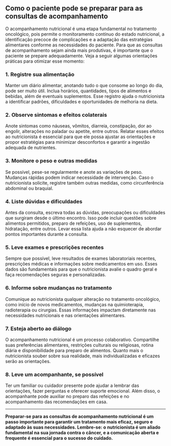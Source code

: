 
## Como o paciente pode se preparar para as consultas de acompanhamento

O acompanhamento nutricional é uma etapa fundamental no tratamento oncológico, pois permite o monitoramento contínuo do estado nutricional, a identificação precoce de complicações e a adaptação das estratégias alimentares conforme as necessidades do paciente. Para que as consultas de acompanhamento sejam ainda mais produtivas, é importante que o paciente se prepare adequadamente. Veja a seguir algumas orientações práticas para otimizar esse momento:

### 1. **Registre sua alimentação**

Manter um diário alimentar, anotando tudo o que consome ao longo do dia, pode ser muito útil. Inclua horários, quantidades, tipos de alimentos e bebidas, além de eventuais suplementos. Esse registro ajuda o nutricionista a identificar padrões, dificuldades e oportunidades de melhoria na dieta.

### 2. **Observe sintomas e efeitos colaterais**

Anote sintomas como náuseas, vômitos, diarreia, constipação, dor ao engolir, alterações no paladar ou apetite, entre outros. Relatar esses efeitos ao nutricionista é essencial para que ele possa ajustar as orientações e propor estratégias para minimizar desconfortos e garantir a ingestão adequada de nutrientes.

### 3. **Monitore o peso e outras medidas**

Se possível, pese-se regularmente e anote as variações de peso. Mudanças rápidas podem indicar necessidade de intervenção. Caso o nutricionista solicite, registre também outras medidas, como circunferência abdominal ou braquial.

### 4. **Liste dúvidas e dificuldades**

Antes da consulta, escreva todas as dúvidas, preocupações ou dificuldades que surgiram desde o último encontro. Isso pode incluir questões sobre alimentos permitidos, preparo de refeições, uso de suplementos, hidratação, entre outros. Levar essa lista ajuda a não esquecer de abordar pontos importantes durante a consulta.

### 5. **Leve exames e prescrições recentes**

Sempre que possível, leve resultados de exames laboratoriais recentes, prescrições médicas e informações sobre medicamentos em uso. Esses dados são fundamentais para que o nutricionista avalie o quadro geral e faça recomendações seguras e personalizadas.

### 6. **Informe sobre mudanças no tratamento**

Comunique ao nutricionista qualquer alteração no tratamento oncológico, como início de novos medicamentos, mudanças na quimioterapia, radioterapia ou cirurgias. Essas informações impactam diretamente nas necessidades nutricionais e nas orientações alimentares.

### 7. **Esteja aberto ao diálogo**

O acompanhamento nutricional é um processo colaborativo. Compartilhe suas preferências alimentares, restrições culturais ou religiosas, rotina diária e disponibilidade para preparo de alimentos. Quanto mais o nutricionista souber sobre sua realidade, mais individualizadas e eficazes serão as orientações.

### 8. **Leve um acompanhante, se possível**

Ter um familiar ou cuidador presente pode ajudar a lembrar das orientações, fazer perguntas e oferecer suporte emocional. Além disso, o acompanhante pode auxiliar no preparo das refeições e no acompanhamento das recomendações em casa.

---

**Preparar-se para as consultas de acompanhamento nutricional é um passo importante para garantir um tratamento mais eficaz, seguro e adaptado às suas necessidades. Lembre-se: o nutricionista é um aliado fundamental na sua jornada contra o câncer, e a comunicação aberta e frequente é essencial para o sucesso do cuidado.**
```

